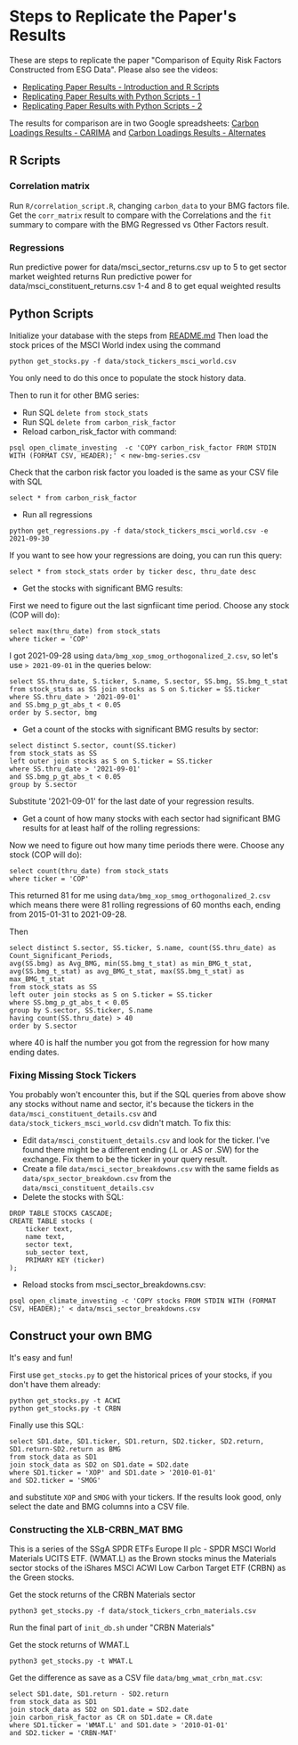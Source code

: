 # Steps to Replicate the Paper's Results

These are steps to replicate the paper "Comparison of Equity Risk Factors Constructed from ESG Data".  Please also see the videos:
- [Replicating Paper Results - Introduction and R Scripts](https://youtu.be/Dr3G14ogceU)
- [Replicating Paper Results with Python Scripts - 1](https://youtu.be/W0D8f0CqlPM)
- [Replicating Paper Results with Python Scripts - 2](https://youtu.be/YA0S69_1u0o)

The results for comparison are in two Google spreadsheets: [Carbon Loadings Results - CARIMA](https://docs.google.com/spreadsheets/d/1JJ8pGqze3TcXxYbPcai_1nOOckha8XLYoLk8vk4Y7vo/edit?usp=sharing) and [Carbon Loadings Results - Alternates](https://docs.google.com/spreadsheets/d/12NXsB2aR2w4JhA9VtjQXbDwSiTivkWMRbfbpoHxz1SY/edit?usp=sharing)

## R Scripts

### Correlation matrix

Run `R/correlation_script.R`, changing `carbon_data` to your BMG factors file.  Get the `corr_matrix` result to compare with the Correlations and the `fit` summary to compare with the BMG Regressed vs Other Factors result.

### Regressions

Run predictive power for data/msci_sector_returns.csv up to 5 to get sector market weighted returns
Run predictive power for data/msci_constituent_returns.csv 1-4 and 8 to get equal weighted results

## Python Scripts

Initialize your database with the steps from [README.md](README.md)  Then load the stock prices of the MSCI World index using the command

```
python get_stocks.py -f data/stock_tickers_msci_world.csv
```

You only need to do this once to populate the stock history data.

Then to run it for other BMG series:
- Run SQL `delete from stock_stats`
- Run SQL `delete from carbon_risk_factor`
- Reload carbon_risk_factor with command:
```
psql open_climate_investing  -c 'COPY carbon_risk_factor FROM STDIN WITH (FORMAT CSV, HEADER);' < new-bmg-series.csv
```

Check that the carbon risk factor you loaded is the same as your CSV file with SQL
```
select * from carbon_risk_factor
```

- Run all regressions
```
python get_regressions.py -f data/stock_tickers_msci_world.csv -e 2021-09-30
```

If you want to see how your regressions are doing, you can run this query:
```
select * from stock_stats order by ticker desc, thru_date desc
```

- Get the stocks with significant BMG results:

First we need to figure out the last signfiicant time period.  Choose any stock (COP will do): 
```
select max(thru_date) from stock_stats
where ticker = 'COP'
```

I got 2021-09-28 using `data/bmg_xop_smog_orthogonalized_2.csv`, so let's use `> 2021-09-01` in the queries below:
 
```
select SS.thru_date, S.ticker, S.name, S.sector, SS.bmg, SS.bmg_t_stat 
from stock_stats as SS join stocks as S on S.ticker = SS.ticker 
where SS.thru_date > '2021-09-01'
and SS.bmg_p_gt_abs_t < 0.05
order by S.sector, bmg
```
- Get a count of the stocks with significant BMG results by sector:
```
select distinct S.sector, count(SS.ticker)
from stock_stats as SS 
left outer join stocks as S on S.ticker = SS.ticker
where SS.thru_date > '2021-09-01'
and SS.bmg_p_gt_abs_t < 0.05
group by S.sector
```
Substitute '2021-09-01' for the last date of your regression results.
- Get a count of how many stocks with each sector had significant BMG results for at least half of the rolling regressions:

Now we need to figure out how many time periods there were.  Choose any stock (COP will do): 
```
select count(thru_date) from stock_stats
where ticker = 'COP'
```

This returned 81 for me using `data/bmg_xop_smog_orthogonalized_2.csv` which means there were 81 rolling regressions of 60 months each, 
ending from 2015-01-31 to 2021-09-28.

Then
```
select distinct S.sector, SS.ticker, S.name, count(SS.thru_date) as Count_Significant_Periods, 
avg(SS.bmg) as Avg_BMG, min(SS.bmg_t_stat) as min_BMG_t_stat, avg(SS.bmg_t_stat) as avg_BMG_t_stat, max(SS.bmg_t_stat) as max_BMG_t_stat
from stock_stats as SS
left outer join stocks as S on S.ticker = SS.ticker
where SS.bmg_p_gt_abs_t < 0.05
group by S.sector, SS.ticker, S.name
having count(SS.thru_date) > 40
order by S.sector
```
where 40 is half the number you got from the regression for how many ending dates.

### Fixing Missing Stock Tickers

You probably won't encounter this, but if the SQL queries from above show any stocks without name and sector, it's because the tickers in the `data/msci_constituent_details.csv` and `data/stock_tickers_msci_world.csv` didn't match.  To fix this:
- Edit  `data/msci_constituent_details.csv` and look for the ticker.  I've found there might be a different ending (.L or .AS or .SW) for the exchange.  Fix them to be the ticker in your query result.
- Create a file `data/msci_sector_breakdowns.csv` with the same fields as `data/spx_sector_breakdown.csv` from the `data/msci_constituent_details.csv` 
- Delete the stocks with SQL:
```
DROP TABLE STOCKS CASCADE;
CREATE TABLE stocks (
    ticker text,
    name text,
    sector text,
    sub_sector text,
    PRIMARY KEY (ticker)
);
```
- Reload stocks from msci_sector_breakdowns.csv:
```
psql open_climate_investing -c 'COPY stocks FROM STDIN WITH (FORMAT CSV, HEADER);' < data/msci_sector_breakdowns.csv 
```

## Construct your own BMG

It's easy and fun!  

First use `get_stocks.py` to get the historical prices of your stocks, if you don't have them already:
```
python get_stocks.py -t ACWI
python get_stocks.py -t CRBN 
```

Finally use this SQL:
```
select SD1.date, SD1.ticker, SD1.return, SD2.ticker, SD2.return, SD1.return-SD2.return as BMG
from stock_data as SD1
join stock_data as SD2 on SD1.date = SD2.date
where SD1.ticker = 'XOP' and SD1.date > '2010-01-01'
and SD2.ticker = 'SMOG'
```
and substitute `XOP` and `SMOG` with your tickers.  If the results look good, only select the date and BMG columns into a CSV file.

### Constructing the XLB-CRBN_MAT BMG

This is a series of the SSgA SPDR ETFs Europe II plc - SPDR MSCI World Materials UCITS ETF. (WMAT.L) as the Brown stocks minus the Materials sector stocks of the iShares MSCI ACWI Low Carbon Target ETF (CRBN) as the Green stocks.

Get the stock returns of the CRBN Materials sector
```
python3 get_stocks.py -f data/stock_tickers_crbn_materials.csv 
```

Run the final part of `init_db.sh` under "CRBN Materials"

Get the stock returns of WMAT.L
```
python3 get_stocks.py -t WMAT.L
```

Get the difference as save as a CSV file `data/bmg_wmat_crbn_mat.csv`:
```
select SD1.date, SD1.return - SD2.return
from stock_data as SD1
join stock_data as SD2 on SD1.date = SD2.date
join carbon_risk_factor as CR on SD1.date = CR.date
where SD1.ticker = 'WMAT.L' and SD1.date > '2010-01-01'
and SD2.ticker = 'CRBN-MAT'
```



